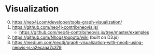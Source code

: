 # Visualization

0. https://neo4j.com/developer/tools-graph-visualization/
1. https://github.com/neo4j-contrib/neovis.js/
   * https://github.com/neo4j-contrib/neovis.js/tree/master/examples
2. https://github.com/Nhogs/popoto/wiki (built on D3.js)
3. https://medium.com/neo4j/graph-visualization-with-neo4j-using-neovis-js-a2ecaaa7c379
